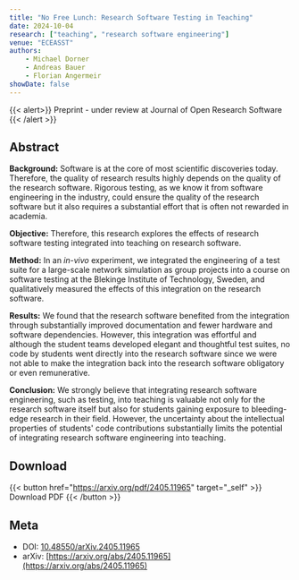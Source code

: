 ```yaml
---
title: "No Free Lunch: Research Software Testing in Teaching"
date: 2024-10-04
research: ["teaching", "research software engineering"]
venue: "ECEASST"
authors:
    - Michael Dorner
    - Andreas Bauer
    - Florian Angermeir
showDate: false
---
```


{{< alert>}}
Preprint - under review at Journal of Open Research Software
{{< /alert >}}

## Abstract

**Background:** Software is at the core of most scientific discoveries today. Therefore, the quality of research results highly depends on the quality of the research software. Rigorous testing, as we know it from software engineering in the industry, could ensure the quality of the research software but it also requires a substantial effort that is often not rewarded in academia.

**Objective:** Therefore, this research explores the effects of research software testing integrated into teaching on research software.

**Method:** In an *in-vivo* experiment, we integrated the engineering of a test suite for a large-scale network simulation as group projects into a course on software testing at the Blekinge Institute of Technology, Sweden, and qualitatively measured the effects of this integration on the research software.

**Results:** We found that the research software benefited from the integration through substantially improved documentation and fewer hardware and software dependencies. However, this integration was effortful and although the student teams developed elegant and thoughtful test suites, no code by students went directly into the research software since we were not able to make the integration back into the research software obligatory or even remunerative.

**Conclusion:** We strongly believe that integrating research software engineering, such as testing, into teaching is valuable not only for the research software itself but also for students gaining exposure to bleeding-edge research in their field. However, the uncertainty about the intellectual properties of students' code contributions substantially limits the potential of integrating research software engineering into teaching.

## Download

{{< button href="https://arxiv.org/pdf/2405.11965" target="_self" >}}
Download PDF
{{< /button >}}

## Meta

- DOI: [10.48550/arXiv.2405.11965](https://doi.org/10.48550/arXiv.2405.11965)
- arXiv: [https://arxiv.org/abs/2405.11965](https://arxiv.org/abs/2405.11965)